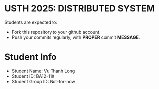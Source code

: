 USTH 2025: DISTRIBUTED SYSTEM
=====================================================

Students are expected to:
* Fork this repository to your github account.
* Push your commits regularly, with **PROPER** commit **MESSAGE**.


Student Info
=========================

* Student Name: Vu Thanh Long
* Student ID: BA12-110
* Student Group ID: Not-for-now
